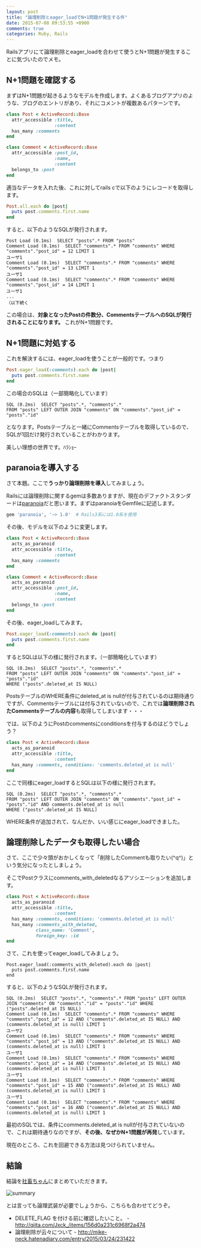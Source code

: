 ```yaml
---
layout: post
title: "論理削除とeager_loadでN+1問題が発生する件"
date: 2015-07-08 09:53:55 +0900
comments: true
categories: Ruby, Rails
---
```


Railsアプリにて論理削除とeager_loadを合わせて使うとN+1問題が発生することに気づいたのでメモ。

## N+1問題を確認する

まずはN+1問題が起きるようなモデルを作成します。よくあるブログアプリのような、ブログのエントリがあり、それにコメントが複数あるパターンです。

``` ruby
class Post < ActiveRecord::Base
  attr_accessible :title,
                  :content
  has_many :comments
end

class Comment < ActiveRecord::Base
  attr_accessible :post_id,
                  :name,
                  :content
  belongs_to :post
end
```

適当なデータを入れた後、これに対してrails cで以下のようにレコードを取得します。

``` ruby
Post.all.each do |post|
  puts post.comments.first.name
end
```

すると、以下のようなSQLが発行されます。

```
Post Load (0.1ms)  SELECT "posts".* FROM "posts"
Comment Load (0.1ms)  SELECT "comments".* FROM "comments" WHERE "comments"."post_id" = 12 LIMIT 1
ユーザ1
Comment Load (0.1ms)  SELECT "comments".* FROM "comments" WHERE "comments"."post_id" = 13 LIMIT 1
ユーザ1
Comment Load (0.1ms)  SELECT "comments".* FROM "comments" WHERE "comments"."post_id" = 14 LIMIT 1
ユーザ1
...
（以下続く
```

この場合は、**対象となったPostの件数分、CommentsテーブルへのSQLが発行されることになります。** これがN+1問題です。

## N+1問題に対処する

これを解決するには、eager_loadを使うことが一般的です。つまり

``` ruby
Post.eager_load(:comments).each do |post|
  puts post.comments.first.name
end
```

この場合のSQLは（一部簡略化しています）

```
SQL (0.2ms)  SELECT "posts".*, "comments".*
FROM "posts" LEFT OUTER JOIN "comments" ON "comments"."post_id" = "posts"."id"
```

となります。Postsテーブルと一緒にCommentsテーブルを取得しているので、SQLが1回だけ発行されていることがわかります。

美しい理想の世界です。ﾊﾗｼｮｰ

## paranoiaを導入する

さて本題。ここで**うっかり論理削除を導入**してみましょう。

Railsには論理削除に関するgemは多数ありますが、現在のデファクトスタンダードは[paranoia](https://github.com/radar/paranoia)だと思います。まずはparanoiaをGemfileに記述します。

``` ruby Gemfile
gem 'paranoia', '~> 1.0'  # Rails3系には1.0系を使用
```

その後、モデルを以下のように変更します。

``` ruby
class Post < ActiveRecord::Base
  acts_as_paranoid
  attr_accessible :title,
                  :content
  has_many :comments
end

class Comment < ActiveRecord::Base
  acts_as_paranoid
  attr_accessible :post_id,
                  :name,
                  :content
  belongs_to :post
end
```

その後、eager_loadしてみます。

``` ruby
Post.eager_load(:comments).each do |post|
  puts post.comments.first.name
end
```

するとSQLは以下の様に発行されます。（一部簡略化しています）

```
SQL (0.2ms)  SELECT "posts".*, "comments".*
FROM "posts" LEFT OUTER JOIN "comments" ON "comments"."post_id" = "posts"."id"
WHERE ("posts".deleted_at IS NULL)
```

PostsテーブルのWHERE条件にdeleted_at is nullが付与されているのは期待通りですが、Commentsテーブルには付与されていないので、これでは**論理削除されたCommentsテーブルの内容**も取得してしまいます・・・

では、以下のようにPostのcommentsにconditionsを付与するのはどうでしょう？

``` ruby
class Post < ActiveRecord::Base
  acts_as_paranoid
  attr_accessible :title,
                  :content
  has_many :comments, conditions: 'comments.deleted_at is null'
end
```

ここで同様にeager_loadするとSQLは以下の様に発行されます。

```
SQL (0.2ms)  SELECT "posts".*, "comments".*
FROM "posts" LEFT OUTER JOIN "comments" ON "comments"."post_id" = "posts"."id" AND comments.deleted_at is null
WHERE ("posts".deleted_at IS NULL)
```

WHERE条件が追加されて、なんだか、いい感じにeager_loadできました。

## 論理削除したデータも取得したい場合

さて、ここで少々頭がおかしくなって「削除したCommentも取りたい(^q^)」という気分になったとしましょう。

そこでPostクラスにcomments_with_deletedなるアソシエーションを追加します。

``` ruby
class Post < ActiveRecord::Base
  acts_as_paranoid
  attr_accessible :title,
                  :content
  has_many :comments, conditions: 'comments.deleted_at is null'
  has_many :comments_with_deleted,
           class_name: 'Comment',
           foreign_key: :id
end
```

さて、これを使ってeager_loadしてみましょう。

```
Post.eager_load(:comments_with_deleted).each do |post|
  puts post.comments.first.name
end
```

すると、以下のようなSQLが発行されます。

```
SQL (0.2ms)  SELECT "posts".*, "comments".* FROM "posts" LEFT OUTER JOIN "comments" ON "comments"."id" = "posts"."id" WHERE ("posts".deleted_at IS NULL)
Comment Load (0.1ms)  SELECT "comments".* FROM "comments" WHERE "comments"."post_id" = 12 AND ("comments".deleted_at IS NULL) AND (comments.deleted_at is null) LIMIT 1
ユーザ2
Comment Load (0.1ms)  SELECT "comments".* FROM "comments" WHERE "comments"."post_id" = 13 AND ("comments".deleted_at IS NULL) AND (comments.deleted_at is null) LIMIT 1
ユーザ1
Comment Load (0.1ms)  SELECT "comments".* FROM "comments" WHERE "comments"."post_id" = 14 AND ("comments".deleted_at IS NULL) AND (comments.deleted_at is null) LIMIT 1
ユーザ1
Comment Load (0.1ms)  SELECT "comments".* FROM "comments" WHERE "comments"."post_id" = 15 AND ("comments".deleted_at IS NULL) AND (comments.deleted_at is null) LIMIT 1
ユーザ1
Comment Load (0.1ms)  SELECT "comments".* FROM "comments" WHERE "comments"."post_id" = 16 AND ("comments".deleted_at IS NULL) AND (comments.deleted_at is null) LIMIT 1
```

最初のSQLでは、条件にcomments.deleted_at is nullが付与されていないので、これは期待通りなのですが、**その後、なぜかN+1問題が再発**しています。

現在のところ、これを回避できる方法は見つけられていません。

## 結論

結論を[社畜ちゃん](http://blog.oukasoft.com/OS/)にまとめていただきます。

![summary](/images/20150708/summary.png)

とは言っても論理武装が必要でしょうから、こちらも合わせてどうぞ。

- DELETE_FLAG を付ける前に確認したいこと。 - http://qiita.com/Jxck_/items/156d0a231c6968f2a474
- 論理削除が云々について - http://mike-neck.hatenadiary.com/entry/2015/03/24/231422
